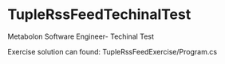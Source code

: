 # TupleRssFeedTechinalTest
Metabolon Software Engineer- Techinal Test

Exercise solution can found: TupleRssFeedExercise/Program.cs
